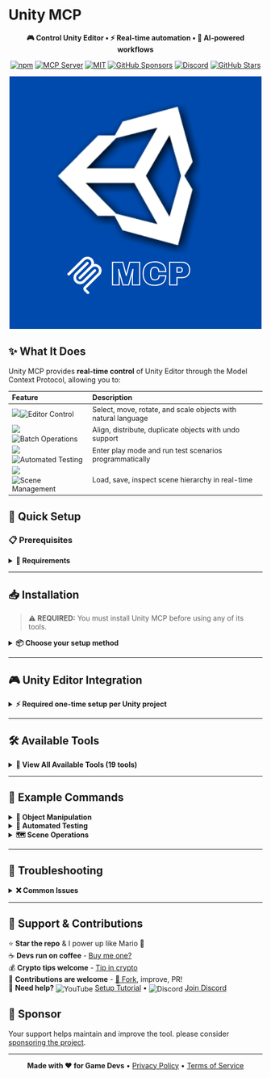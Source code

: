 [//]: # (Constants)
[license-link]: ../../blob/main/LICENSE
[stars-link]: ../../stargazers
[issues-link]: ../../issues
[discord-link]: https://discord.gg/1424501956759523442
[website-link]: https://spark-games.co.uk
[coffee-link]: https://buymeacoffee.com/spark88
[release-link]: ../../releases
[fork-link]: ../../fork
[privacy-link]: ./PRIVACY.md
[vid-link]: https://www.youtube.com/shorts/CCbY_ETwFss

# Unity MCP

<div align="center">

**🎮 Control Unity Editor • ⚡ Real-time automation • 🚀 AI-powered workflows**


[![npm](https://img.shields.io/npm/v/@spark-apps/unity-mcp?style=flat-square&logo=npm&logoColor=white&color=crimson)](https://www.npmjs.com/package/@spark-apps/unity-mcp)
[![MCP Server](https://badge.mcpx.dev?type=server&color=blue&labelColor=gray)](https://www.npmjs.com/settings/spark-apps/packages)
[![MIT](https://img.shields.io/badge/License-MIT-blueviolet?style=flat-square)][license-link]
[![GitHub Sponsors](https://img.shields.io/github/sponsors/muammar-yacoob?label=Sponsor&logo=github-sponsors&logoColor=white&color=hotpink)](https://github.com/sponsors/muammar-yacoob)
[![Discord](https://img.shields.io/badge/Discord-Join-blue?logo=discord&logoColor=white)][discord-link]
[![GitHub Stars](https://img.shields.io/github/stars/muammar-yacoob/unity-mcp?style=social)][stars-link]

<img src="res/MCP.png" alt="Unity MCP">

</div>

## ✨ What It Does

Unity MCP provides **real-time control** of Unity Editor through the Model Context Protocol, allowing you to:

| <div align="left">Feature</div> | <div align="left">Description</div> |
|:---------|:-------------|
| ![](https://img.shields.io/badge/🎯%20-1a365d?style=for-the-badge)![Editor Control](https://img.shields.io/badge/Editor%20Control%20-007bff?style=for-the-badge) | Select, move, rotate, and scale objects with natural language |
| ![](https://img.shields.io/badge/📐%20-1a5e3a?style=for-the-badge)![Batch Operations](https://img.shields.io/badge/Batch%20Operations%20-28a745?style=for-the-badge) | Align, distribute, duplicate objects with undo support |
| ![](https://img.shields.io/badge/🧪%20-cc6600?style=for-the-badge)![Automated Testing](https://img.shields.io/badge/Automated%20Testing%20-ff9500?style=for-the-badge) | Enter play mode and run test scenarios programmatically |
| ![](https://img.shields.io/badge/🗺️%20-c41e3a?style=for-the-badge)![Scene Management](https://img.shields.io/badge/Scene%20Management%20-ff073a?style=for-the-badge) | Load, save, inspect scene hierarchy in real-time |



## 🚀 Quick Setup

### 📋 Prerequisites

<details>
<summary><strong>🔑 Requirements</strong></summary>

- **Node.js** >= 18.0.0 - [Download](https://nodejs.org/)
- **Unity** 2022.3 LTS or later - [Download](https://unity.com/)
- **Claude Desktop** or any MCP client - [Download](https://claude.ai/download)

</details>

---

## 📥 Installation

> **⚠️ REQUIRED:** You must install Unity MCP before using any of its tools.

<details>
<summary><strong>📦 Choose your setup method</strong></summary>

### Method 1: Automatic Setup (Recommended) ⚡

**One command does everything:**
```bash
claude mcp add @spark-apps/unity-mcp
```
✅ Installs the package
✅ Configures your MCP client automatically
✅ Ready to use immediately after restart

---

### Method 2: Manual Setup 🛠️

**If you prefer to configure manually or use a different MCP client:**

**Step 1: Install the package globally**
```bash
npm i -g @spark-apps/unity-mcp
```

**Step 2: Add to your MCP client configuration**

Edit your MCP client config file:
- <span style="background: #1e90ff; color: white; padding: 2px 6px; border-radius: 3px; font-size: 11px; font-weight: bold;">Windows</span> `%APPDATA%\\Claude\\claude_desktop_config.json`
- <span style="background: #c0c0c0; color: black; padding: 2px 6px; border-radius: 3px; font-size: 11px; font-weight: bold;">macOS</span> `~/Library/Application Support/Claude/claude_desktop_config.json`
- <span style="background: #ffd700; color: black; padding: 2px 6px; border-radius: 3px; font-size: 11px; font-weight: bold;">Linux</span> `~/.config/Claude/claude_desktop_config.json`

Add this configuration:
```json
{
  "mcpServers": {
    "unity-mcp": {"command": "npx", "args": ["-y", "@spark-apps/unity-mcp"]}
  }
}
```

**Step 3: Restart your MCP client**

</details>

---

## 🎮 Unity Editor Integration

<details>
<summary><strong>⚡ Required one-time setup per Unity project</strong></summary>

**Why is this needed?**
Unity MCP installs C# editor scripts into your Unity project that create an HTTP server on port 8080. The MCP tools communicate with Unity through this server.

**Setup Steps:**
1. Open your MCP client (e.g., Claude Desktop or Claude Code)
2. Tell Claude:
   ```
   Setup Unity MCP in my project at /path/to/unity/project
   ```
3. This installs 4 C# scripts to `Assets/Editor/UnityMCP/`:
   - `MCPEditorServer.cs` - HTTP server
   - `EditorCommandHandler.cs` - Command processor with undo support
   - `PlayModeHandler.cs` - Play mode automation
   - `SceneHandler.cs` - Scene operations
4. Restart Unity Editor
5. Verify in Console: `[Unity MCP] Server started on port 8080`

**Done!** The MCP tools can now control Unity Editor via HTTP.

</details>

---

## 🛠️ Available Tools

<details>
<summary><strong>🔧 View All Available Tools (19 tools)</strong></summary>

**Safe Operations (Read-only)**
| <div align="left">Tool</div> | <div align="left">Description</div> |
|:------|:-------------|
| ![](https://img.shields.io/badge/⚙️%20-1a365d?style=for-the-badge)![Setup Unity MCP](https://img.shields.io/badge/Setup%20Unity%20MCP%20-007bff?style=for-the-badge) | Install editor integration into Unity project |
| ![](https://img.shields.io/badge/🎯%20-1a365d?style=for-the-badge)![Select Objects](https://img.shields.io/badge/Select%20Objects%20-007bff?style=for-the-badge) | Select by name, tag, or pattern with framing |
| ![](https://img.shields.io/badge/🔍%20-1a365d?style=for-the-badge)![Find Objects](https://img.shields.io/badge/Find%20Objects%20-007bff?style=for-the-badge) | Find by component type or pattern |
| ![](https://img.shields.io/badge/🎬%20-1a365d?style=for-the-badge)![List Scenes](https://img.shields.io/badge/List%20Scenes%20-007bff?style=for-the-badge) | List all scenes in build settings |
| ![](https://img.shields.io/badge/🌳%20-1a365d?style=for-the-badge)![Get Hierarchy](https://img.shields.io/badge/Get%20Hierarchy%20-007bff?style=for-the-badge) | Get complete scene hierarchy |
| ![](https://img.shields.io/badge/🔎%20-1a365d?style=for-the-badge)![Find In Scene](https://img.shields.io/badge/Find%20In%20Scene%20-007bff?style=for-the-badge) | Find objects in current scene |
| ![](https://img.shields.io/badge/📊%20-1a365d?style=for-the-badge)![Play Mode Status](https://img.shields.io/badge/Play%20Mode%20Status%20-007bff?style=for-the-badge) | Get play mode status and logs |

**Modifications (With Undo Support)**
| <div align="left">Tool</div> | <div align="left">Description</div> |
|:------|:-------------|
| ![](https://img.shields.io/badge/🔄%20-1a5e3a?style=for-the-badge)![Transform Objects](https://img.shields.io/badge/Transform%20Objects%20-28a745?style=for-the-badge) | Move, rotate, scale objects |
| ![](https://img.shields.io/badge/📐%20-1a5e3a?style=for-the-badge)![Align Objects](https://img.shields.io/badge/Align%20Objects%20-28a745?style=for-the-badge) | Align left/right/top/bottom/center |
| ![](https://img.shields.io/badge/📏%20-1a5e3a?style=for-the-badge)![Distribute Objects](https://img.shields.io/badge/Distribute%20Objects%20-28a745?style=for-the-badge) | Distribute evenly along axis |
| ![](https://img.shields.io/badge/📦%20-1a5e3a?style=for-the-badge)![Duplicate Objects](https://img.shields.io/badge/Duplicate%20Objects%20-28a745?style=for-the-badge) | Clone objects with undo support |
| ![](https://img.shields.io/badge/▶️%20-cc6600?style=for-the-badge)![Enter Play Mode](https://img.shields.io/badge/Enter%20Play%20Mode%20-ff9500?style=for-the-badge) | Start play mode programmatically |
| ![](https://img.shields.io/badge/⏸️%20-cc6600?style=for-the-badge)![Exit Play Mode](https://img.shields.io/badge/Exit%20Play%20Mode%20-ff9500?style=for-the-badge) | Exit play mode programmatically |
| ![](https://img.shields.io/badge/🤖%20-cc6600?style=for-the-badge)![Run Test](https://img.shields.io/badge/Run%20Test%20-ff9500?style=for-the-badge) | Execute automated test scenarios |
| ![](https://img.shields.io/badge/⏱️%20-cc6600?style=for-the-badge)![Set Time Scale](https://img.shields.io/badge/Set%20Time%20Scale%20-ff9500?style=for-the-badge) | Slow motion or fast forward |
| ![](https://img.shields.io/badge/📂%20-cc6600?style=for-the-badge)![Load Scene](https://img.shields.io/badge/Load%20Scene%20-ff9500?style=for-the-badge) | Load scene by name or index |
| ![](https://img.shields.io/badge/💾%20-cc6600?style=for-the-badge)![Save Scene](https://img.shields.io/badge/Save%20Scene%20-ff9500?style=for-the-badge) | Save current or all scenes |

**Destructive Operations (Use with Caution)**
| <div align="left">Tool</div> | <div align="left">Description</div> |
|:------|:-------------|
| ![](https://img.shields.io/badge/❌%20-c41e3a?style=for-the-badge)![Delete Objects](https://img.shields.io/badge/Delete%20Objects%20-ff073a?style=for-the-badge) | Delete objects with undo support |
| ![](https://img.shields.io/badge/🧹%20-c41e3a?style=for-the-badge)![Cleanup Scene](https://img.shields.io/badge/Cleanup%20Scene%20-ff073a?style=for-the-badge) | Remove missing scripts and empty objects |

</details>

---

## 💬 Example Commands

<details>
<summary><strong>🎯 Object Manipulation</strong></summary>

- *"Select all objects with tag 'Enemy' and align them horizontally"*
- *"Move the Player object to position (0, 5, 10)"*
- *"Distribute selected objects evenly along the x axis"*
- *"Find all objects with Camera component"*
- *"Duplicate selected object 5 times"*

</details>

<details>
<summary><strong>🧪 Automated Testing</strong></summary>

- *"Enter play mode and move Player to (10, 0, 0) for 5 seconds"*
- *"Set time scale to 0.5 for slow motion"*
- *"Run a test that destroys the Boss after 2 seconds"*
- *"Check play mode status and show test logs"*

</details>

<details>
<summary><strong>🗺️ Scene Operations</strong></summary>

- *"List all scenes in the project"*
- *"Load the MainMenu scene"*
- *"Show me the complete hierarchy of the current scene"*
- *"Find all objects with Rigidbody component"*
- *"Clean up scene by removing missing scripts"*

</details>

---

## 🐛 Troubleshooting

<details>
<summary><strong>❌ Common Issues</strong></summary>

**MCP Server Not Showing:**
1. Verify Node.js is installed: `node --version`
2. Check config file path is correct
3. Ensure JSON syntax is valid
4. Restart MCP client completely

**Unity Editor Not Responding:**
1. Ensure Unity Editor is open
2. Check `Assets/Editor/UnityMCP/` scripts are installed
3. Verify Console for `[Unity MCP] Server started on port 8080`
4. Check no errors in Unity Console

**Port Already in Use:**
1. Default port is `8080`
2. Check what's using it: `lsof -i :8080` (Mac/Linux) or `netstat -ano | findstr :8080` (Windows)
3. Stop conflicting process or change port in Unity scripts

</details>

---

## 🌱 Support & Contributions

⭐ **Star the repo** & I power up like Mario 🍄  
☕ **Devs run on coffee** - [Buy me one?][coffee-link]  
💰 **Crypto tips welcome** - [Tip in crypto](https://tip.md/muammar-yacoob)  
🤝 **Contributions are welcome** - [🍴 Fork][fork-link], improve, PR!  
🎥 **Need help?** <img src="https://img.icons8.com/color/20/youtube-play.png" alt="YouTube" width="20" height="20" style="vertical-align: middle;"> [Setup Tutorial][vid-link] • <img src="https://img.icons8.com/color/20/discord--v2.png" alt="Discord" width="20" height="20" style="vertical-align: middle;"> [Join Discord][discord-link]

## 💖 Sponsor
Your support helps maintain and improve the tool. please consider [sponsoring the project][stars-link]. 


---

<div align="center">


**Made with ❤️ for Game Devs** • [Privacy Policy](PRIVACY.md) • [Terms of Service](TERMS.md)